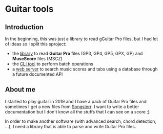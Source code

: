 # Guitar tools

## Introduction

In the beginning, this was just a library to read gGuitar Pro files, but I had lot of ideas so I split this sproject:

- the [library](lib/README.md) to read **Guitar Pro** files (GP3, GP4, GP5, GPX, GP) and **MuseScore** files (MSCZ)
- the [CLI tool](cli/README.md) to perform batch operations
- a [web server](web_server/README.md) to search music scores and tabs using a database through a future documented API

## About me

I started to play guitar in 2019 and I have a pack of Guitar Pro files and sometimes I get a new files from [Songsterr](https://www.songsterr.com/). I want to write a better documentation but I don't know all the stuffs that I can see on a score ;)

In order to make another software (with advanced search, chord detection, ...), I need a library that is able to parse and write Guitar Pro files.
